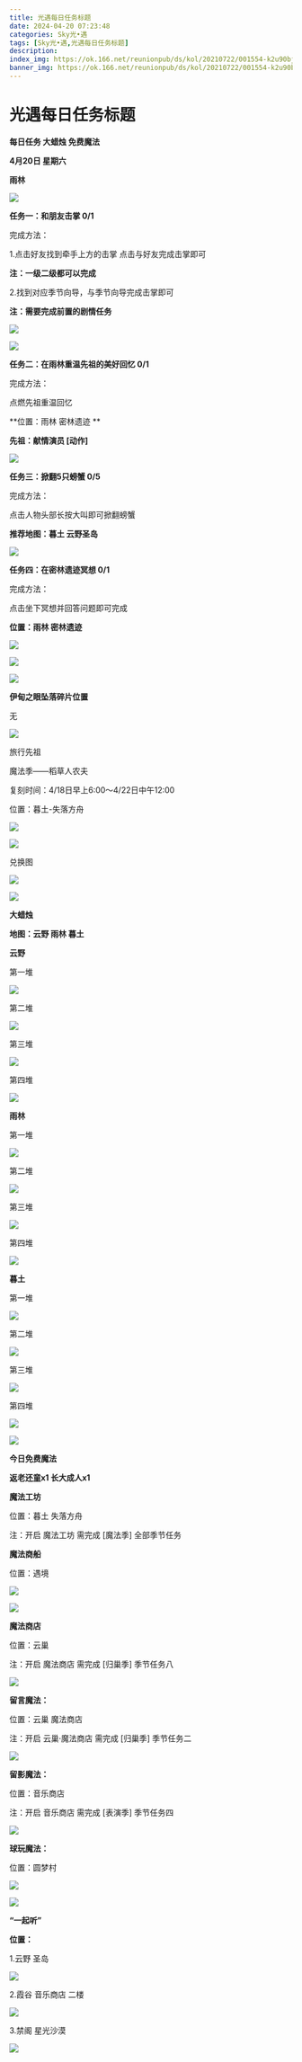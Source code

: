 ```yaml
---
title: 光遇每日任务标题
date: 2024-04-20 07:23:48
categories: Sky光•遇
tags: [Sky光•遇,光遇每日任务标题]
description: 
index_img: https://ok.166.net/reunionpub/ds/kol/20210722/001554-k2u90bj7ay.png?imageView&thumbnail=600x0&type=jpg
banner_img: https://ok.166.net/reunionpub/ds/kol/20210722/001554-k2u90bj7ay.png?imageView&thumbnail=600x0&type=jpg
---
```

# 光遇每日任务标题
**每日任务 大蜡烛 免费魔法**

 **4月20日 星期六**

 **雨林**

![](https://img.166.net/reunionpub/ds/kol/20240420/001116-dupfaslit0.jpg)

 **任务一：和朋友击掌 0/1**

完成方法：

1.点击好友找到牵手上方的击掌 点击与好友完成击掌即可

 **注：一级二级都可以完成**

2.找到对应季节向导，与季节向导完成击掌即可

 **注：需要完成前置的剧情任务**

![](https://img.166.net/reunionpub/ds/kol/20240420/000128-ysazse08l5.jpeg)

![](https://img.166.net/reunionpub/ds/kol/20240420/000135-afjh68s40q.jpg)

 **任务二：在雨林重温先祖的美好回忆 0/1**

完成方法：

点燃先祖重温回忆

 **位置：雨林 密林遗迹  **

 **先祖：献情演员 [动作]**

![](https://img.166.net/reunionpub/ds/kol/20240420/000205-ecq3drksit.jpeg)

 **任务三：掀翻5只螃蟹 0/5**

完成方法：

点击人物头部长按大叫即可掀翻螃蟹

 **推荐地图：暮土 云野圣岛**

![](https://img.166.net/reunionpub/ds/kol/20240420/000230-ip4ehy59om.jpg)

 **任务四：在密林遗迹冥想 0/1**

完成方法：

点击坐下冥想并回答问题即可完成

 **位置：雨林 密林遗迹**

![](https://img.166.net/reunionpub/ds/kol/20240420/000250-q8jiesw24m.jpeg)

![](https://img.166.net/reunionpub/ds/kol/20240420/000255-shdl91f5bq.jpeg)

![](https://img.166.net/reunionpub/ds/kol/20240127/072230-kr6zdftygs.png)

 **伊甸之眼坠落碎片位置**

无

![](https://img.166.net/reunionpub/ds/kol/20240127/072300-y4gsrkwvcm.png)

旅行先祖

魔法季——稻草人农夫

复刻时间：4/18日早上6:00～4/22日中午12:00

位置：暮土-失落方舟

![](https://img.166.net/reunionpub/ds/kol/20240418/000039-7nfm9q18wb.jpeg)

![](https://img.166.net/reunionpub/ds/kol/20240418/000045-uo4srtj3qc.jpg)

兑换图

![](https://img.166.net/reunionpub/ds/kol/20240418/000121-384bhs9w7s.jpeg)

![](https://img.166.net/reunionpub/ds/kol/20240127/072300-y4gsrkwvcm.png)

 **大蜡烛**

 **地图：云野 雨林 暮土**

 **云野**

第一堆

![](https://img.166.net/reunionpub/ds/kol/20240419/235147-pvzej853yb.jpg)

第二堆

![](https://img.166.net/reunionpub/ds/kol/20240419/235154-5wfp40t7lm.jpg)

第三堆

![](https://img.166.net/reunionpub/ds/kol/20240419/235200-m89ltyzu7n.jpg)

第四堆

![](https://img.166.net/reunionpub/ds/kol/20240419/235206-tai97ljnmf.jpg)

 **雨林**

第一堆

![](https://img.166.net/reunionpub/ds/kol/20240418/235718-4mwcbp1d5s.jpg)

第二堆

![](https://img.166.net/reunionpub/ds/kol/20240418/235724-p3i8tuknqy.jpg)

第三堆

![](https://img.166.net/reunionpub/ds/kol/20240418/235730-s7yohbizkd.jpg)

第四堆

![](https://img.166.net/reunionpub/ds/kol/20240418/235739-mgbf4stz08.jpg)

 **暮土**

第一堆

![](https://img.166.net/reunionpub/ds/kol/20240419/235247-be723ltyjh.jpg)

第二堆

![](https://img.166.net/reunionpub/ds/kol/20240419/235253-fgp76d5u4y.jpg)

第三堆

![](https://img.166.net/reunionpub/ds/kol/20240419/235300-6tb1f4w59d.jpg)

第四堆

![](https://img.166.net/reunionpub/ds/kol/20240419/235305-tsizjymw0f.jpg)

 **![](https://img.166.net/reunionpub/ds/kol/20231014/004048-gyt2imp830.png)**

 **今日免费魔法**

 **返老还童x1 长大成人x1**

 **魔法工坊**

位置：暮土 失落方舟

注：开启 魔法工坊 需完成 [魔法季] 全部季节任务

 **魔法商船**

位置：遇境

 **![](https://img.166.net/reunionpub/ds/kol/20231014/004605-qmuiowanf4.png)**

![](https://img.166.net/reunionpub/ds/kol/20240419/235359-cdt2jymrsh.jpg)

 **魔法商店**

位置：云巢

注：开启 魔法商店 需完成 [归巢季] 季节任务八

![](https://img.166.net/reunionpub/ds/kol/20240419/235348-81c2l9ghe4.jpg)

 **留言魔法：**

位置：云巢 魔法商店

注：开启 云巢·魔法商店 需完成 [归巢季] 季节任务二

![](https://img.166.net/reunionpub/ds/kol/20240104/233540-rs5n8klws2.jpg)

 **留影魔法：**

位置：音乐商店

注：开启 音乐商店 需完成 [表演季] 季节任务四

![](https://img.166.net/reunionpub/ds/kol/20240419/235423-de5q30pflm.jpeg)

 **球玩魔法：**

位置：圆梦村

 **![](https://img.166.net/reunionpub/ds/kol/20231014/005022-4hnlvzm7iu.png)**

 **![](https://img.166.net/reunionpub/ds/kol/20231220/070757-w9oeg612sl.png)**

 **“一起听”**

 **位置：**

1.云野 圣岛

**![](https://img.166.net/reunionpub/ds/kol/20231220/071109-so6aef3jyr.jpeg)**

2.霞谷 音乐商店 二楼

**![](https://img.166.net/reunionpub/ds/kol/20231220/071120-naym3f5u4g.jpeg)**

3.禁阁 星光沙漠

 **![](https://img.166.net/reunionpub/ds/kol/20231220/071136-p6b05krfu4.png)**


